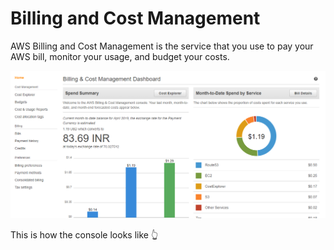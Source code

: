 # Billing and Cost Management

AWS Billing and Cost Management is the service that you use to pay your AWS bill, monitor your usage, and budget your costs.

![](../../.gitbook/assets/image%20%2874%29.png)

This is how the console looks like 👆 





